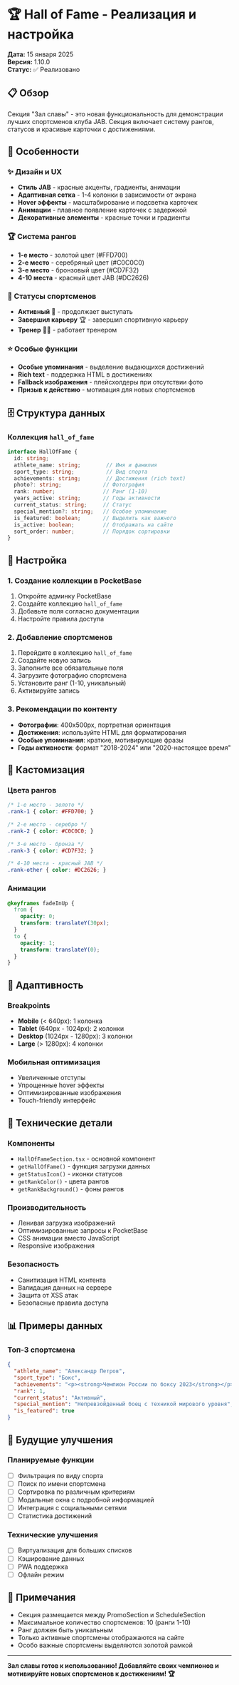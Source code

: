 # 🏆 Hall of Fame - Реализация и настройка

**Дата:** 15 января 2025  
**Версия:** 1.10.0  
**Статус:** ✅ Реализовано

## 📋 Обзор

Секция "Зал славы" - это новая функциональность для демонстрации лучших спортсменов клуба JAB. Секция включает систему рангов, статусов и красивые карточки с достижениями.

## 🎯 Особенности

### ✨ Дизайн и UX
- **Стиль JAB** - красные акценты, градиенты, анимации
- **Адаптивная сетка** - 1-4 колонки в зависимости от экрана
- **Hover эффекты** - масштабирование и подсветка карточек
- **Анимации** - плавное появление карточек с задержкой
- **Декоративные элементы** - красные точки и градиенты

### 🏆 Система рангов
- **1-е место** - золотой цвет (#FFD700)
- **2-е место** - серебряный цвет (#C0C0C0)
- **3-е место** - бронзовый цвет (#CD7F32)
- **4-10 места** - красный цвет JAB (#DC2626)

### 👤 Статусы спортсменов
- **Активный** 🥊 - продолжает выступать
- **Завершил карьеру** 🏆 - завершил спортивную карьеру
- **Тренер** 👨‍🏫 - работает тренером

### ⭐ Особые функции
- **Особые упоминания** - выделение выдающихся достижений
- **Rich text** - поддержка HTML в достижениях
- **Fallback изображения** - плейсхолдеры при отсутствии фото
- **Призыв к действию** - мотивация для новых спортсменов

## 🗄️ Структура данных

### Коллекция `hall_of_fame`
```typescript
interface HallOfFame {
  id: string;
  athlete_name: string;        // Имя и фамилия
  sport_type: string;          // Вид спорта
  achievements: string;        // Достижения (rich text)
  photo?: string;             // Фотография
  rank: number;               // Ранг (1-10)
  years_active: string;       // Годы активности
  current_status: string;     // Статус
  special_mention?: string;   // Особое упоминание
  is_featured: boolean;       // Выделить как важного
  is_active: boolean;         // Отображать на сайте
  sort_order: number;         // Порядок сортировки
}
```

## 🚀 Настройка

### 1. Создание коллекции в PocketBase
1. Откройте админку PocketBase
2. Создайте коллекцию `hall_of_fame`
3. Добавьте поля согласно документации
4. Настройте правила доступа

### 2. Добавление спортсменов
1. Перейдите в коллекцию `hall_of_fame`
2. Создайте новую запись
3. Заполните все обязательные поля
4. Загрузите фотографию спортсмена
5. Установите ранг (1-10, уникальный)
6. Активируйте запись

### 3. Рекомендации по контенту
- **Фотографии**: 400x500px, портретная ориентация
- **Достижения**: используйте HTML для форматирования
- **Особые упоминания**: краткие, мотивирующие фразы
- **Годы активности**: формат "2018-2024" или "2020-настоящее время"

## 🎨 Кастомизация

### Цвета рангов
```css
/* 1-е место - золото */
.rank-1 { color: #FFD700; }

/* 2-е место - серебро */
.rank-2 { color: #C0C0C0; }

/* 3-е место - бронза */
.rank-3 { color: #CD7F32; }

/* 4-10 места - красный JAB */
.rank-other { color: #DC2626; }
```

### Анимации
```css
@keyframes fadeInUp {
  from {
    opacity: 0;
    transform: translateY(30px);
  }
  to {
    opacity: 1;
    transform: translateY(0);
  }
}
```

## 📱 Адаптивность

### Breakpoints
- **Mobile** (< 640px): 1 колонка
- **Tablet** (640px - 1024px): 2 колонки
- **Desktop** (1024px - 1280px): 3 колонки
- **Large** (> 1280px): 4 колонки

### Мобильная оптимизация
- Увеличенные отступы
- Упрощенные hover эффекты
- Оптимизированные изображения
- Touch-friendly интерфейс

## 🔧 Технические детали

### Компоненты
- `HallOfFameSection.tsx` - основной компонент
- `getHallOfFame()` - функция загрузки данных
- `getStatusIcon()` - иконки статусов
- `getRankColor()` - цвета рангов
- `getRankBackground()` - фоны рангов

### Производительность
- Ленивая загрузка изображений
- Оптимизированные запросы к PocketBase
- CSS анимации вместо JavaScript
- Responsive изображения

### Безопасность
- Санитизация HTML контента
- Валидация данных на сервере
- Защита от XSS атак
- Безопасные правила доступа

## 📊 Примеры данных

### Топ-3 спортсмена
```json
{
  "athlete_name": "Александр Петров",
  "sport_type": "Бокс",
  "achievements": "<p><strong>Чемпион России по боксу 2023</strong></p><p>Серебряный призер чемпионата мира 2022</p>",
  "rank": 1,
  "current_status": "Активный",
  "special_mention": "Непревзойденный боец с техникой мирового уровня",
  "is_featured": true
}
```

## 🎯 Будущие улучшения

### Планируемые функции
- [ ] Фильтрация по виду спорта
- [ ] Поиск по имени спортсмена
- [ ] Сортировка по различным критериям
- [ ] Модальные окна с подробной информацией
- [ ] Интеграция с социальными сетями
- [ ] Статистика достижений

### Технические улучшения
- [ ] Виртуализация для больших списков
- [ ] Кэширование данных
- [ ] PWA поддержка
- [ ] Офлайн режим

## 📝 Примечания

- Секция размещается между PromoSection и ScheduleSection
- Максимальное количество спортсменов: 10 (ранги 1-10)
- Ранг должен быть уникальным
- Только активные спортсмены отображаются на сайте
- Особо важные спортсмены выделяются золотой рамкой

---

**Зал славы готов к использованию! Добавляйте своих чемпионов и мотивируйте новых спортсменов к достижениям! 🏆**



